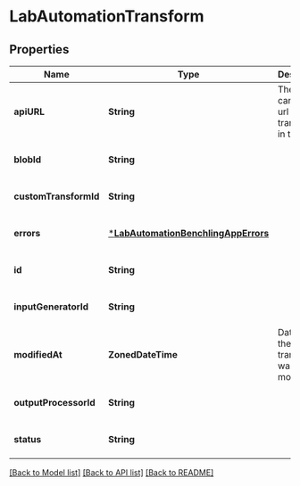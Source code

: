 # LabAutomationTransform


## Properties
Name | Type | Description | Notes
------------ | ------------- | ------------- | -------------
**apiURL** | **String** | The canonical url of the transform in the API. | [optional] [readonly] [default to nothing]
**blobId** | **String** |  | [optional] [default to nothing]
**customTransformId** | **String** |  | [optional] [default to nothing]
**errors** | [***LabAutomationBenchlingAppErrors**](LabAutomationBenchlingAppErrors.md) |  | [optional] [default to nothing]
**id** | **String** |  | [optional] [default to nothing]
**inputGeneratorId** | **String** |  | [optional] [default to nothing]
**modifiedAt** | **ZonedDateTime** | DateTime the transform was last modified. | [optional] [readonly] [default to nothing]
**outputProcessorId** | **String** |  | [optional] [default to nothing]
**status** | **String** |  | [optional] [default to nothing]


[[Back to Model list]](../README.md#models) [[Back to API list]](../README.md#api-endpoints) [[Back to README]](../README.md)


